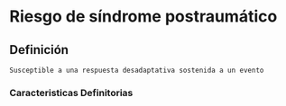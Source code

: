 # Riesgo de síndrome postraumático
## Definición
	Susceptible a una respuesta desadaptativa sostenida a un evento

### Caracteristicas Definitorias


